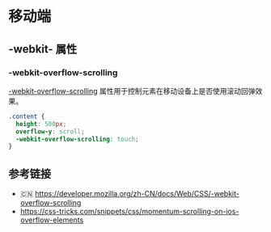# 移动端


## -webkit- 属性
### -webkit-overflow-scrolling
[-webkit-overflow-scrolling](https://developer.mozilla.org/zh-CN/docs/Web/CSS/-webkit-overflow-scrolling) 属性用于控制元素在移动设备上是否使用滚动回弹效果。
```css
.content {
  height: 500px;
  overflow-y: scroll;
  -webkit-overflow-scrolling: touch;
}
```

## 参考链接
* 🇨🇳 https://developer.mozilla.org/zh-CN/docs/Web/CSS/-webkit-overflow-scrolling
* https://css-tricks.com/snippets/css/momentum-scrolling-on-ios-overflow-elements
